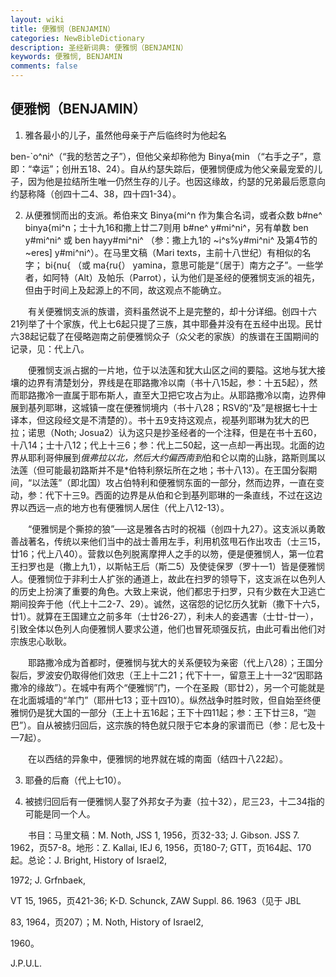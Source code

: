 ```yaml
---
layout: wiki
title: 便雅悯（BENJAMIN）
categories: NewBibleDictionary
description: 圣经新词典: 便雅悯（BENJAMIN）
keywords: 便雅悯, BENJAMIN
comments: false
---
```


## 便雅悯（BENJAMIN）

1. 雅各最小的儿子，虽然他母亲于产后临终时为他起名

ben-`o^ni^（“我的愁苦之子”），但他父亲却称他为 Binya{min （“右手之子”，意即：“幸运”；创卅五18、24）。自从约瑟失踪后，便雅悯便成为他父亲最宠爱的儿子，因为他是拉结所生唯一仍然生存的儿子。也因这缘故，约瑟的兄弟最后愿意向约瑟称降（创四十二4、38，四十四1-34）。

2. 从便雅悯而出的支派。希伯来文 Binya{mi^n 作为集合名词，或者众数 b#ne^ binya{mi^n；士十九16和撒上廿二7则用 b#ne^ y#mi^ni^，另有单数 ben y#mi^ni^ 或 ben hayy#mi^ni^ （参：撒上九1的 ~i^s%y#mi^ni^ 及第4节的 ~eres] y#mi^ni^）。在马里文稿（Mari texts，主前十八世纪）有相似的名字； bi{nu{ （或 ma{ru{） yamina，意思可能是“〔居于〕南方之子”。一些学者，如阿特（Alt）及帕乐（Parrot），认为他们是圣经的便雅悯支派的祖先，但由于时间上及起源上的不同，故这观点不能确立。

 　　有关便雅悯支派的族谱，资料虽然说不上是完整的，却十分详细。创四十六21列举了十个家族，代上七6起只提了三族，其中耶叠并没有在五经中出现。民廿六38起记载了在侵略迦南之前便雅悯众子（众父老的家族）的族谱在王国期间的记录，见：代上八。

 　　便雅悯支派占据的一片地，位于以法莲和犹大山区之间的要隘。这地与犹大接壤的边界有清楚划分，界线是在耶路撒冷以南（书十八15起，参：十五5起），然而耶路撒冷一直属于耶布斯人，直至大卫把它攻占为止。从耶路撒冷以南，边界伸展到基列耶琳，这城镇一度在便雅悯境内（书十八28；RSV的“及”是根据七十士译本，但这段经文是不清楚的）。书十五9支持这观点，视基列耶琳为犹大的巴拉；诺思（Noth; Josua2）认为这只是抄圣经者的一个注释，但是在书十五60，十八14；士十八12；代上十三6；参：代上二50起，这一点却一再出现。北面的边界从耶利哥伸展到*俄弗拉以北，然后大约偏西南到*伯和仑以南的山脉，路斯则属以法莲（但可能最初路斯并不是*伯特利祭坛所在之地；书十八13）。在王国分裂期间，“以法莲”（即北国）攻占伯特利和便雅悯东面的一部分，然而边界，一直在变动，参：代下十三9。西面的边界是从伯和仑到基列耶琳的一条直线，不过在这边界以西远一点的地方也有便雅悯人居住（代上八12-13）。

 　　“便雅悯是个撕掠的狼”──这是雅各古时的祝福（创四十九27）。这支派以勇敢善战著名，传统以来他们当中的战士善用左手，利用机弦甩石作出攻击（士三15，廿16；代上八40）。营救以色列脱离摩押人之手的以笏，便是便雅悯人，第一位君王扫罗也是（撒上九1），以斯帖王后（斯二5）及使徒保罗（罗十一1）皆是便雅悯人。便雅悯位于非利士人扩张的通道上，故此在扫罗的领导下，这支派在以色列人的历史上扮演了重要的角色。大致上来说，他们都忠于扫罗，只有少数在大卫逃亡期间投奔于他（代上十二2-7、29）。诚然，这宿怨的记忆历久犹新（撒下十六5，廿1）。就算在王国建立之前多年（士廿26-27），利未人的妾遇害（士廿-廿一），引致全体以色列人向便雅悯人要求公道，他们也冒死顽强反抗，由此可看出他们对宗族忠心耿耿。

 　　耶路撒冷成为首都时，便雅悯与犹大的关系便较为亲密（代上八28）；王国分裂后，罗波安仍取得他们效忠（王上十二21；代下十一，留意王上十一32“因耶路撒冷的缘故”）。在城中有两个“便雅悯”门，一个在圣殿（耶廿2），另一个可能就是在北面城墙的“羊门”（耶卅七13；亚十四10）。纵然战争时胜时败，但自始至终便雅悯仍是犹大国的一部分（王上十五16起；王下十四11起；参：王下廿三8，“迦巴”）。自从被掳归回后，这宗族的特色就只限于它本身的家谱而已（参：尼七及十一7起）。

 　　在以西结的异象中，便雅悯的地界就在城的南面（结四十八22起）。

3. 耶叠的后裔（代上七10）。

4. 被掳归回后有一便雅悯人娶了外邦女子为妻（拉十32），尼三23，十二34指的可能是同一个人。

　　书目：马里文稿：M. Noth, JSS 1, 1956，页32-33; J. Gibson. JSS 7. 1962，页57-8。地形：Z. Kallai, IEJ 6, 1956，页180-7; GTT，页164起、170起。总论：J. Bright, History of Israel2,

1972; J. Grfnbaek,

VT 15, 1965，页421-36; K-D. Schunck, ZAW Suppl. 86. 1963（见于 JBL

83, 1964，页207）；M. Noth, History of Israel2,

1960。

J.P.U.L.






